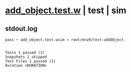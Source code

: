 # [add_object.test.w](../../../../../../examples/tests/sdk_tests/bucket/add_object.test.w) | test | sim

## stdout.log
```log
pass ─ add_object.test.wsim » root/env0/test:addObject
 
 
Tests 1 passed (1)
Snapshots 1 skipped
Test Files 1 passed (1)
Duration <DURATION>
```

